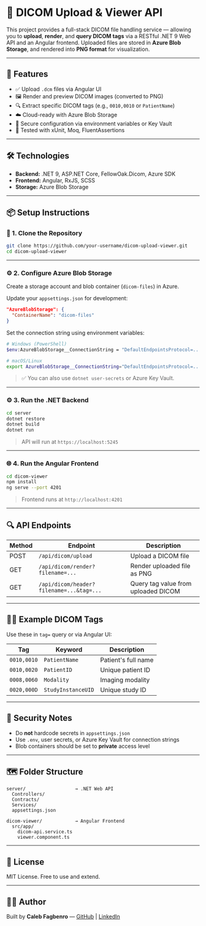 
# 🧠 DICOM Upload & Viewer API

This project provides a full-stack DICOM file handling service — allowing you to **upload**, **render**, and **query DICOM tags** via a RESTful .NET 9 Web API and an Angular frontend. Uploaded files are stored in **Azure Blob Storage**, and rendered into **PNG format** for visualization.

---

## 🚀 Features

- ✅ Upload `.dcm` files via Angular UI
- 🖼 Render and preview DICOM images (converted to PNG)
- 🔍 Extract specific DICOM tags (e.g., `0010,0010` or `PatientName`)
- ☁️ Cloud-ready with Azure Blob Storage
- 🔐 Secure configuration via environment variables or Key Vault
- 🧪 Tested with xUnit, Moq, FluentAssertions

---

## 🛠 Technologies

- **Backend:** .NET 9, ASP.NET Core, FellowOak.Dicom, Azure SDK
- **Frontend:** Angular, RxJS, SCSS
- **Storage:** Azure Blob Storage

---

## 📦 Setup Instructions

### 🧰 1. Clone the Repository

```bash
git clone https://github.com/your-username/dicom-upload-viewer.git
cd dicom-upload-viewer
```

---

### ⚙️ 2. Configure Azure Blob Storage

Create a storage account and blob container (`dicom-files`) in Azure.

Update your `appsettings.json` for development:

```json
"AzureBlobStorage": {
  "ContainerName": "dicom-files"
}
```

Set the connection string using environment variables:

```bash
# Windows (PowerShell)
$env:AzureBlobStorage__ConnectionString = "DefaultEndpointsProtocol=...;AccountKey=..."

# macOS/Linux
export AzureBlobStorage__ConnectionString="DefaultEndpointsProtocol=...;AccountKey=..."
```

> ✅ You can also use `dotnet user-secrets` or Azure Key Vault.

---

### ⚙️ 3. Run the .NET Backend

```bash
cd server
dotnet restore
dotnet build
dotnet run
```

> API will run at `https://localhost:5245`

---

### 🌐 4. Run the Angular Frontend

```bash
cd dicom-viewer
npm install
ng serve --port 4201
```

> Frontend runs at `http://localhost:4201`

---

## 🔍 API Endpoints

| Method | Endpoint                        | Description                          |
|--------|----------------------------------|--------------------------------------|
| POST   | `/api/dicom/upload`             | Upload a DICOM file                  |
| GET    | `/api/dicom/render?filename=...` | Render uploaded file as PNG          |
| GET    | `/api/dicom/header?filename=...&tag=...` | Query tag value from uploaded DICOM |

---

## 🧑‍💻 Example DICOM Tags

Use these in `tag=` query or via Angular UI:

| Tag         | Keyword         | Description             |
|-------------|------------------|-------------------------|
| `0010,0010` | `PatientName`    | Patient's full name     |
| `0010,0020` | `PatientID`      | Unique patient ID       |
| `0008,0060` | `Modality`       | Imaging modality        |
| `0020,000D` | `StudyInstanceUID` | Unique study ID       |

---

## 🧼 Security Notes

- Do **not** hardcode secrets in `appsettings.json`
- Use `.env`, user secrets, or Azure Key Vault for connection strings
- Blob containers should be set to **private** access level

---

## 🗺 Folder Structure

```
server/                  → .NET Web API
  Controllers/
  Contracts/
  Services/
  appsettings.json

dicom-viewer/            → Angular Frontend
  src/app/
    dicom-api.service.ts
    viewer.component.ts
```

---

## 📄 License

MIT License. Free to use and extend.

---

## 👨‍💻 Author

Built by **Caleb Fagbenro** — [GitHub](https://github.com/fikay323) | [LinkedIn](https://www.linkedin.com/in/oluwafikayomi-fagbenro/)
